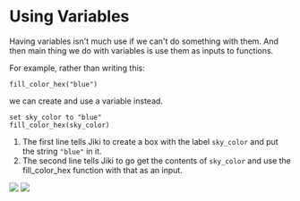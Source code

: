 # Using Variables

Having variables isn't much use if we can't do something with them. And then main thing we do with variables is use them as inputs to functions.

For example, rather than writing this:

```jikiscript
fill_color_hex("blue")
```

we can create and use a variable instead.

```jikiscript
set sky_color to "blue"
fill_color_hex(sky_color)
```

1. The first line tells Jiki to create a box with the label `sky_color` and put the string `"blue"` in it.
2. The second line tells Jiki to go get the contents of `sky_color` and use the fill_color_hex function with that as an input.

<img src="https://assets.exercism.org/bootcamp/diagrams/using-variable-1.png" class="diagram"/>
<img src="https://assets.exercism.org/bootcamp/diagrams/using-variable-2.png" class="diagram"/>

